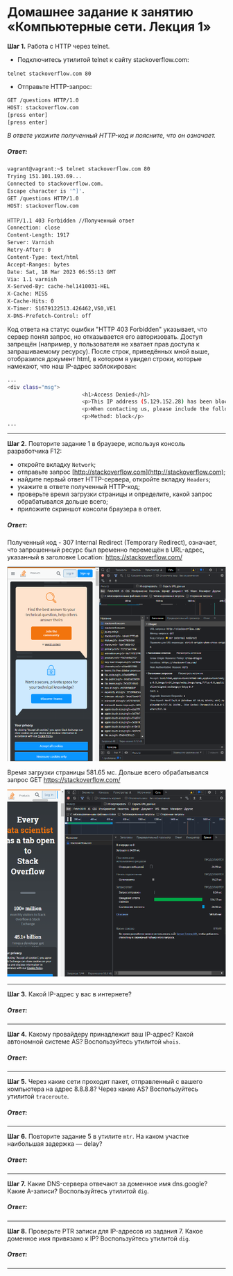 # Домашнее задание к занятию «Компьютерные сети. Лекция 1»

**Шаг 1.** Работа c HTTP через telnet.

- Подключитесь утилитой telnet к сайту stackoverflow.com:

`telnet stackoverflow.com 80`
 
- Отправьте HTTP-запрос:

```bash
GET /questions HTTP/1.0
HOST: stackoverflow.com
[press enter]
[press enter]
```
*В ответе укажите полученный HTTP-код и поясните, что он означает.*

##### Ответ:

```bash
vagrant@vagrant:~$ telnet stackoverflow.com 80
Trying 151.101.193.69...
Connected to stackoverflow.com.
Escape character is '^]'.
GET /questions HTTP/1.0
HOST: stackoverflow.com

HTTP/1.1 403 Forbidden //Полученный ответ
Connection: close
Content-Length: 1917
Server: Varnish
Retry-After: 0
Content-Type: text/html
Accept-Ranges: bytes
Date: Sat, 18 Mar 2023 06:55:13 GMT
Via: 1.1 varnish
X-Served-By: cache-hel1410031-HEL
X-Cache: MISS
X-Cache-Hits: 0
X-Timer: S1679122513.426462,VS0,VE1
X-DNS-Prefetch-Control: off
```
Код ответа на статус ошибки "HTTP 403 Forbidden" указывает, что сервер понял запрос, но отказывается его авторизовать. Доступ запрещён (например, у пользователя не хватает прав доступа к запрашиваемому ресурсу). После строк, приведённых мной выше, отобразился документ html, в котором я увидел строки, которые намекают, что наш IP-адрес заблокирован:

```bash
...
<div class="msg">
                        <h1>Access Denied</h1>
                        <p>This IP address (5.129.152.28) has been blocked from access to our services. If you believe this to be in error, please contact us at <a href="mailto:team@stackexchange.com?Subject=Blocked%205.129.152.28%20(Request%20ID%3A%202745700695-HEL)">team@stackexchange.com</a>.</p>
                        <p>When contacting us, please include the following information in the email:</p>
                        <p>Method: block</p>
...
```

---

**Шаг 2.** Повторите задание 1 в браузере, используя консоль разработчика F12:

 - откройте вкладку `Network`;
 - отправьте запрос [http://stackoverflow.com](http://stackoverflow.com);
 - найдите первый ответ HTTP-сервера, откройте вкладку `Headers`;
 - укажите в ответе полученный HTTP-код;
 - проверьте время загрузки страницы и определите, какой запрос обрабатывался дольше всего;
 - приложите скриншот консоли браузера в ответ.
 
 ##### Ответ:
 
 Полученный код - 307 Internal Redirect (Temporary Redirect), означает, что запрошенный ресурс был временно перемещён в URL-адрес, указанный в заголовке Location: https://stackoverflow.com/
 
 ![](images/2_1.PNG)
 
 Время загрузки страницы 581.65 мс. Дольше всего обрабатывался запрос GET https://stackoverflow.com/ 
 
 ![](images/2_2.PNG)
 
 ---

**Шаг 3.** Какой IP-адрес у вас в интернете?

##### Ответ:

---

**Шаг 4.** Какому провайдеру принадлежит ваш IP-адрес? Какой автономной системе AS? Воспользуйтесь утилитой `whois`.

##### Ответ:

---

**Шаг 5.** Через какие сети проходит пакет, отправленный с вашего компьютера на адрес 8.8.8.8? Через какие AS? Воспользуйтесь утилитой `traceroute`.

##### Ответ:

---

**Шаг 6.** Повторите задание 5 в утилите `mtr`. На каком участке наибольшая задержка — delay?

##### Ответ:

---

**Шаг 7.** Какие DNS-сервера отвечают за доменное имя dns.google? Какие A-записи? Воспользуйтесь утилитой `dig`.

##### Ответ:

---

**Шаг 8.** Проверьте PTR записи для IP-адресов из задания 7. Какое доменное имя привязано к IP? Воспользуйтесь утилитой `dig`.

##### Ответ:

---
